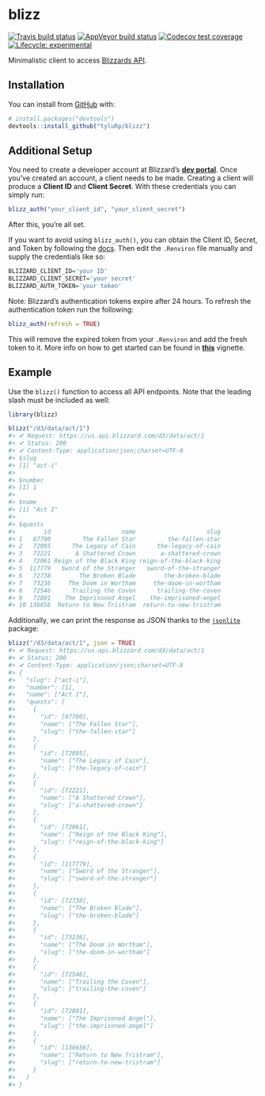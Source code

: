 
<!-- README.md is generated from README.Rmd. Please edit that file -->

# blizz

<!-- badges: start -->

[![Travis build
status](https://travis-ci.org/tyluRp/blizz.svg?branch=master)](https://travis-ci.org/tyluRp/blizz)
[![AppVeyor build
status](https://ci.appveyor.com/api/projects/status/github/tyluRp/blizz?branch=master&svg=true)](https://ci.appveyor.com/project/tyluRp/blizz)
[![Codecov test
coverage](https://codecov.io/gh/tyluRp/blizz/branch/master/graph/badge.svg)](https://codecov.io/gh/tyluRp/blizz?branch=master)
[![Lifecycle:
experimental](https://img.shields.io/badge/lifecycle-experimental-orange.svg)](https://www.tidyverse.org/lifecycle/#experimental)
<!-- badges: end -->

Minimalistic client to access [Blizzards
API](https://develop.battle.net/).

## Installation

You can install from [GitHub](https://github.com/) with:

``` r
# install.packages("devtools")
devtools::install_github("tyluRp/blizz")
```

## Additional Setup

You need to create a developer account at Blizzard’s [**dev
portal**](https://develop.battle.net/). Once you’ve created an account,
a client needs to be made. Creating a client will produce a **Client
ID** and **Client Secret**. With these credentials you can simply run:

``` r
blizz_auth("your_client_id", "your_client_secret")
```

After this, you’re all set.

If you want to avoid using `blizz_auth()`, you can obtain the Client ID,
Secret, and Token by following the
[docs](https://develop.battle.net/documentation/guides/getting-started).
Then edit the `.Renviron` file manually and supply the credentials like
so:

``` r
BLIZZARD_CLIENT_ID='your ID'
BLIZZARD_CLIENT_SECRET='your secret'
BLIZZARD_AUTH_TOKEN='your token'
```

Note: Blizzard’s authentication tokens expire after 24 hours. To refresh
the authentication token run the following:

``` r
blizz_auth(refresh = TRUE)
```

This will remove the expired token from your `.Renviron` and add the
fresh token to it. More info on how to get started can be found in
[**this**](https://blizz.netlify.com/articles/user-authentication.html)
vignette.

## Example

Use the `blizz()` function to access all API endpoints. Note that the
leading slash must be included as well:

``` r
library(blizz)

blizz("/d3/data/act/1")
#> ✔ Request: https://us.api.blizzard.com/d3/data/act/1
#> ✔ Status: 200
#> ✔ Content-Type: application/json;charset=UTF-8
#> $slug
#> [1] "act-i"
#> 
#> $number
#> [1] 1
#> 
#> $name
#> [1] "Act I"
#> 
#> $quests
#>        id                    name                    slug
#> 1   87700         The Fallen Star         the-fallen-star
#> 2   72095      The Legacy of Cain      the-legacy-of-cain
#> 3   72221       A Shattered Crown       a-shattered-crown
#> 4   72061 Reign of the Black King reign-of-the-black-king
#> 5  117779   Sword of the Stranger   sword-of-the-stranger
#> 6   72738        The Broken Blade        the-broken-blade
#> 7   73236     The Doom in Wortham     the-doom-in-wortham
#> 8   72546      Trailing the Coven      trailing-the-coven
#> 9   72801    The Imprisoned Angel    the-imprisoned-angel
#> 10 136656  Return to New Tristram  return-to-new-tristram
```

Additionally, we can print the response as JSON thanks to the
[`jsonlite`](https://github.com/jeroen/jsonlite) package:

``` r
blizz("/d3/data/act/1", json = TRUE)
#> ✔ Request: https://us.api.blizzard.com/d3/data/act/1
#> ✔ Status: 200
#> ✔ Content-Type: application/json;charset=UTF-8
#> {
#>   "slug": ["act-i"],
#>   "number": [1],
#>   "name": ["Act I"],
#>   "quests": [
#>     {
#>       "id": [87700],
#>       "name": ["The Fallen Star"],
#>       "slug": ["the-fallen-star"]
#>     },
#>     {
#>       "id": [72095],
#>       "name": ["The Legacy of Cain"],
#>       "slug": ["the-legacy-of-cain"]
#>     },
#>     {
#>       "id": [72221],
#>       "name": ["A Shattered Crown"],
#>       "slug": ["a-shattered-crown"]
#>     },
#>     {
#>       "id": [72061],
#>       "name": ["Reign of the Black King"],
#>       "slug": ["reign-of-the-black-king"]
#>     },
#>     {
#>       "id": [117779],
#>       "name": ["Sword of the Stranger"],
#>       "slug": ["sword-of-the-stranger"]
#>     },
#>     {
#>       "id": [72738],
#>       "name": ["The Broken Blade"],
#>       "slug": ["the-broken-blade"]
#>     },
#>     {
#>       "id": [73236],
#>       "name": ["The Doom in Wortham"],
#>       "slug": ["the-doom-in-wortham"]
#>     },
#>     {
#>       "id": [72546],
#>       "name": ["Trailing the Coven"],
#>       "slug": ["trailing-the-coven"]
#>     },
#>     {
#>       "id": [72801],
#>       "name": ["The Imprisoned Angel"],
#>       "slug": ["the-imprisoned-angel"]
#>     },
#>     {
#>       "id": [136656],
#>       "name": ["Return to New Tristram"],
#>       "slug": ["return-to-new-tristram"]
#>     }
#>   ]
#> }
```
